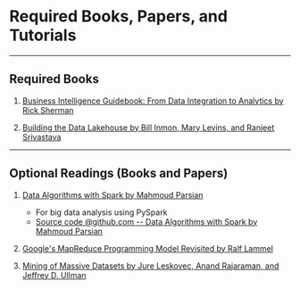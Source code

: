 # Required Books, Papers, and Tutorials

------

## Required Books 

1. [Business Intelligence Guidebook: From Data Integration to Analytics by Rick 
    Sherman](https://www.amazon.com/Business-Intelligence-Guidebook-Integration-Analytics-ebook/dp/B00PLOC3R8/ref=sr_1_1)  

2. [Building the Data Lakehouse by Bill Inmon, Mary Levins, and Ranjeet 
   Srivastava](https://www.databricks.com/wp-content/uploads/2021/10/The-Data-Lakehouse.pdf)



------

## Optional Readings (Books and Papers)

1. [Data Algorithms with Spark by Mahmoud Parsian](https://www.oreilly.com/library/view/data-algorithms-with/9781492082378/)
	* For big data analysis using PySpark
	* [Source code @github.com -- Data Algorithms with Spark by Mahmoud Parsian](https://github.com/mahmoudparsian/data-algorithms-with-spark)  

2. [Google's MapReduce Programming Model Revisited by Ralf Lammel](./web_docs/Google_MapReduce_Programming_Model_Revisited_by_Ralf_Lammel)

3. [Mining of Massive Datasets by Jure Leskovec, Anand Rajaraman, and Jeffrey D. Ullman](http://infolab.stanford.edu/~ullman/mmds/book.pdf)
